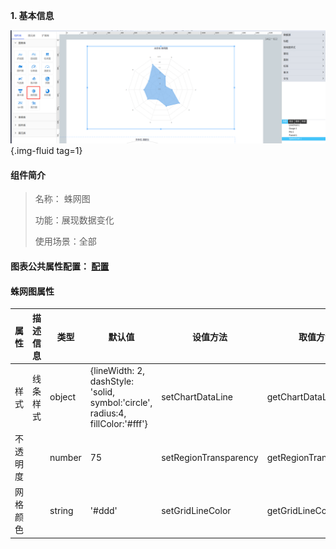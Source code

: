 **1\. 基本信息**

![蛛网图](../../assets/img/configuration_SpiderChart.png " 蛛网图"){.img-fluid tag=1}


#### **组件简介**

> 名称： 蛛网图
>
> 功能：展现数据变化
>
> 使用场景：全部

#### **图表公共属性配置**： [配置](./chart.md)

#### **蛛网图属性**

| 属性| 描述信息| 类型| 默认值 | 设值方法 | 取值方法|  脚本使用 |
|-----|--------|----|--------|--------|----------|-----|
| 样式 | 线条样式 | object | {lineWidth: 2, dashStyle: 'solid, symbol:'circle', radius:4, fillColor:'#fff'} | setChartDataLine | getChartDataLine | 允许 |
| 不透明度 |  | number | 75 | setRegionTransparency | getRegionTransparency | 允许 |
| 网格颜色 |  | string | '#ddd' | setGridLineColor | getGridLineColor | 允许 |